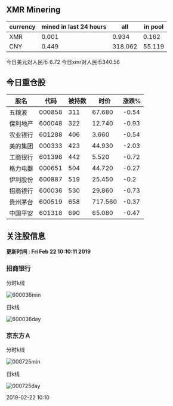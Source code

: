 ## XMR Minering

|currency|mined in last 24 hours|all|in pool|
|---|---|---|---|
|XMR|0.001|0.934|0.162|
|CNY|0.449|318.062|55.119|

今日美元对人民币 6.72	今日xmr对人民币340.56


## 今日重仓股 

|股名|代码|被持数|时价|涨跌%|
|---|---|---|---|---|
|五粮液|000858|311|67.680|-0.54|
|保利地产|600048|322|12.740|-0.93|
|农业银行|601288|406|3.660|-0.54|
|美的集团|000333|423|44.930|-2.03|
|工商银行|601398|442|5.520|-0.72|
|格力电器|000651|504|44.720|-0.27|
|伊利股份|600887|519|25.450|-0.2|
|招商银行|600036|530|29.860|-0.73|
|贵州茅台|600519|658|717.560|-0.37|
|中国平安|601318|690|65.080|-0.47|

## 关注股信息
**更新时间 : Fri Feb 22 10:10:11 2019**
### 招商银行 
分时k线

![600036min](http://image.sinajs.cn/newchart/min/n/sh600036.gif)

日k线

![600036day](http://image.sinajs.cn/newchart/daily/n/sh600036.gif)

### 京东方Ａ 
分时k线

![000725min](http://image.sinajs.cn/newchart/min/n/sz000725.gif)

日k线

![000725day](http://image.sinajs.cn/newchart/daily/n/sz000725.gif)

2019-02-22 10:10